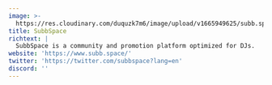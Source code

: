 ```yaml
---
image: >-
  https://res.cloudinary.com/duquzk7m6/image/upload/v1665949625/subb.space_logo_color_l7vip5.jpg
title: SubbSpace
richtext: |
  SubbSpace is a community and promotion platform optimized for DJs.
website: 'https://www.subb.space/'
twitter: 'https://twitter.com/subbspace?lang=en'
discord: ''
---
```


